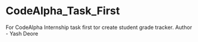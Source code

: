 # CodeAlpha_Task_First
For CodeAlpha Internship task first tor create student grade tracker.
Author - Yash Deore
